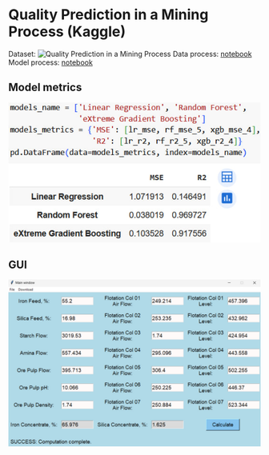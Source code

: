 # Quality Prediction in a Mining Process (Kaggle)
Dataset: ![Quality Prediction in a Mining Process](https://www.kaggle.com/datasets/edumagalhaes/quality-prediction-in-a-mining-process)
Data process: [notebook](https://github.com/Alekselion/mining-prediction/blob/master/ipynb/dataset.ipynb)
Model process: [notebook](https://github.com/Alekselion/mining-prediction/blob/master/ipynb/models.ipynb)

## Model metrics
![Metrics](images/metrics.jpg)

## GUI
![GUI](images/result.jpg)
